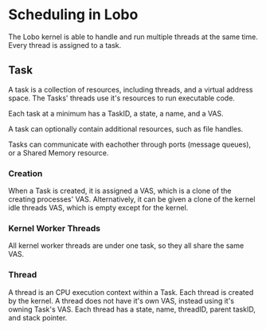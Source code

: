 # Scheduling in Lobo
The Lobo kernel is able to handle and run multiple threads at the same time. Every thread is assigned to a task.

## Task
A task is a collection of resources, including threads, and a virtual address space. 
The Tasks' threads use it's resources to run executable code.

Each task at a minimum has a TaskID, a state, a name, and a VAS.

A task can optionally contain additional resources, such as file handles.

Tasks can communicate with eachother through ports (message queues), or a Shared Memory resource.

### Creation
When a Task is created, it is assigned a VAS, which is a clone of the creating processes' VAS. Alternatively, it can be given a clone of the kernel idle threads VAS, which is empty except for the kernel.

### Kernel Worker Threads
All kernel worker threads are under one task, so they all share the same VAS.

### Thread
A thread is an CPU execution context within a Task. Each thread is created by the kernel.
A thread does not have it's own VAS, instead using it's owning Task's VAS. Each thread has a state, name, threadID, parent taskID, and stack pointer.